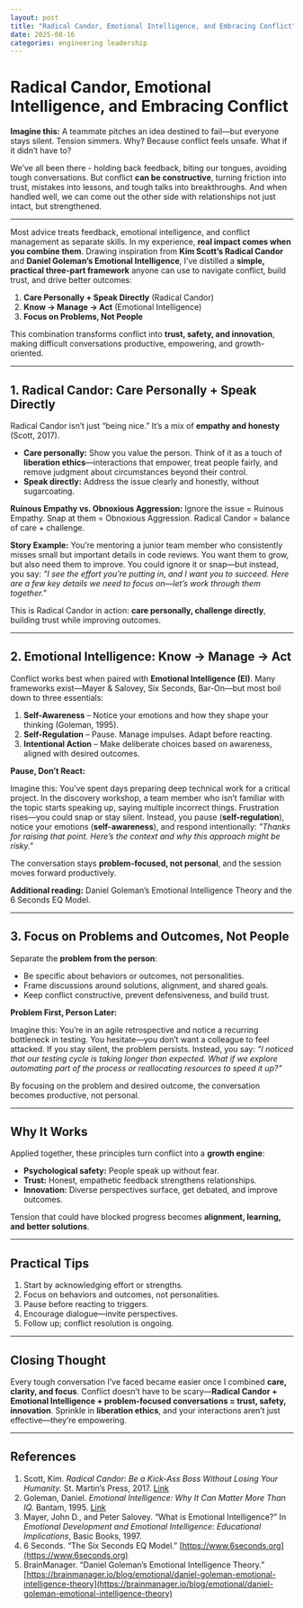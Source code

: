 ```yaml
---
layout: post
title: "Radical Candor, Emotional Intelligence, and Embracing Conflict"
date: 2025-08-16
categories: engineering leadership
---
```


# Radical Candor, Emotional Intelligence, and Embracing Conflict

**Imagine this:** A teammate pitches an idea destined to fail—but everyone stays silent. Tension simmers. Why? Because conflict feels unsafe. What if it didn’t have to?

We’ve all been there - holding back feedback, biting our tongues, avoiding tough conversations. But conflict **can be constructive**, turning friction into trust, mistakes into lessons, and tough talks into breakthroughs. And when handled well, we can come out the other side with relationships not just intact, but strengthened.

---

Most advice treats feedback, emotional intelligence, and conflict management as separate skills. In my experience, **real impact comes when you combine them**. Drawing inspiration from **Kim Scott’s Radical Candor** and **Daniel Goleman’s Emotional Intelligence**, I’ve distilled a **simple, practical three-part framework** anyone can use to navigate conflict, build trust, and drive better outcomes:

1. **Care Personally + Speak Directly** (Radical Candor)
2. **Know → Manage → Act** (Emotional Intelligence)
3. **Focus on Problems, Not People**

This combination transforms conflict into **trust, safety, and innovation**, making difficult conversations productive, empowering, and growth-oriented.

---

## **1. Radical Candor: Care Personally + Speak Directly**

Radical Candor isn’t just “being nice.” It’s a mix of **empathy and honesty** (Scott, 2017).

* **Care personally:** Show you value the person. Think of it as a touch of **liberation ethics**—interactions that empower, treat people fairly, and remove judgment about circumstances beyond their control.
* **Speak directly:** Address the issue clearly and honestly, without sugarcoating.

**Ruinous Empathy vs. Obnoxious Aggression:** Ignore the issue = Ruinous Empathy. Snap at them = Obnoxious Aggression. Radical Candor = balance of care + challenge.

**Story Example:** You’re mentoring a junior team member who consistently misses small but important details in code reviews. You want them to grow, but also need them to improve. You could ignore it or snap—but instead, you say:
*"I see the effort you’re putting in, and I want you to succeed. Here are a few key details we need to focus on—let’s work through them together."*

This is Radical Candor in action: **care personally, challenge directly**, building trust while improving outcomes.

---

## **2. Emotional Intelligence: Know → Manage → Act**

Conflict works best when paired with **Emotional Intelligence (EI)**. Many frameworks exist—Mayer & Salovey, Six Seconds, Bar-On—but most boil down to three essentials:

1. **Self-Awareness** – Notice your emotions and how they shape your thinking (Goleman, 1995).
2. **Self-Regulation** – Pause. Manage impulses. Adapt before reacting.
3. **Intentional Action** – Make deliberate choices based on awareness, aligned with desired outcomes.

**Pause, Don’t React:**

Imagine this: You’ve spent days preparing deep technical work for a critical project. In the discovery workshop, a team member who isn’t familiar with the topic starts speaking up, saying multiple incorrect things. Frustration rises—you could snap or stay silent. Instead, you pause (**self-regulation**), notice your emotions (**self-awareness**), and respond intentionally:
*"Thanks for raising that point. Here’s the context and why this approach might be risky."*

The conversation stays **problem-focused, not personal**, and the session moves forward productively.

**Additional reading:** Daniel Goleman’s Emotional Intelligence Theory and the 6 Seconds EQ Model.

---

## **3. Focus on Problems and Outcomes, Not People**

Separate the **problem from the person**:

* Be specific about behaviors or outcomes, not personalities.
* Frame discussions around solutions, alignment, and shared goals.
* Keep conflict constructive, prevent defensiveness, and build trust.

**Problem First, Person Later:**

Imagine this: You’re in an agile retrospective and notice a recurring bottleneck in testing. You hesitate—you don’t want a colleague to feel attacked. If you stay silent, the problem persists. Instead, you say:
*"I noticed that our testing cycle is taking longer than expected. What if we explore automating part of the process or reallocating resources to speed it up?"*

By focusing on the problem and desired outcome, the conversation becomes productive, not personal.

---

## **Why It Works**

Applied together, these principles turn conflict into a **growth engine**:

* **Psychological safety:** People speak up without fear.
* **Trust:** Honest, empathetic feedback strengthens relationships.
* **Innovation:** Diverse perspectives surface, get debated, and improve outcomes.

Tension that could have blocked progress becomes **alignment, learning, and better solutions**.

---

## **Practical Tips**

1. Start by acknowledging effort or strengths.
2. Focus on behaviors and outcomes, not personalities.
3. Pause before reacting to triggers.
4. Encourage dialogue—invite perspectives.
5. Follow up; conflict resolution is ongoing.

---

## **Closing Thought**

Every tough conversation I’ve faced became easier once I combined **care, clarity, and focus**. Conflict doesn’t have to be scary—**Radical Candor + Emotional Intelligence + problem-focused conversations = trust, safety, innovation**. Sprinkle in **liberation ethics**, and your interactions aren’t just effective—they’re empowering.

---

## **References**

1. Scott, Kim. *Radical Candor: Be a Kick-Ass Boss Without Losing Your Humanity.* St. Martin’s Press, 2017. [Link](https://www.amazon.com/Radical-Candor-Kick-Ass-Without-Humanity/dp/1250103509)
2. Goleman, Daniel. *Emotional Intelligence: Why It Can Matter More Than IQ.* Bantam, 1995. [Link](https://www.amazon.com/Emotional-Intelligence-Matter-More-Than/dp/055338371X)
3. Mayer, John D., and Peter Salovey. “What is Emotional Intelligence?” In *Emotional Development and Emotional Intelligence: Educational Implications*, Basic Books, 1997.
4. 6 Seconds. “The Six Seconds EQ Model.” [https://www.6seconds.org](https://www.6seconds.org)
5. BrainManager. “Daniel Goleman’s Emotional Intelligence Theory.” [https://brainmanager.io/blog/emotional/daniel-goleman-emotional-intelligence-theory](https://brainmanager.io/blog/emotional/daniel-goleman-emotional-intelligence-theory)
